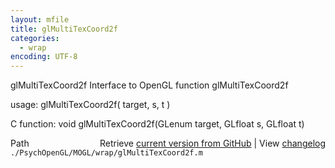 ```yaml
---
layout: mfile
title: glMultiTexCoord2f
categories:
  - wrap
encoding: UTF-8
---
```


glMultiTexCoord2f  Interface to OpenGL function glMultiTexCoord2f

usage:  glMultiTexCoord2f( target, s, t )

C function:  void glMultiTexCoord2f(GLenum target, GLfloat s, GLfloat t)


<div class="code_header" style="text-align:right;">
  <span style="float:left;">Path&nbsp;&nbsp;</span> <span class="counter">Retrieve <a href=
  "https://raw.github.com/Psychtoolbox-3/Psychtoolbox-3/beta/./PsychOpenGL/MOGL/wrap/glMultiTexCoord2f.m">current version from GitHub</a> | View <a href=
  "https://github.com/Psychtoolbox-3/Psychtoolbox-3/commits/beta/./PsychOpenGL/MOGL/wrap/glMultiTexCoord2f.m">changelog</a></span>
</div>
<div class="code">
  <code>./PsychOpenGL/MOGL/wrap/glMultiTexCoord2f.m</code>
</div>
